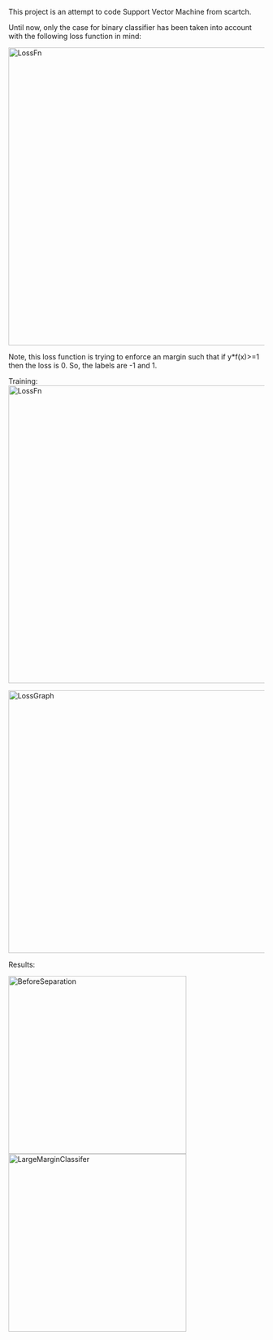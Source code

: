 This project is an attempt to code Support Vector Machine from scartch.

Until now, only the case for binary classifier has been taken into account with the following loss function in mind: 

<p float="left">
  <img width="586" alt="LossFn" src="https://user-images.githubusercontent.com/26017262/70012200-bf9cc000-1541-11ea-8dd2-42534c52de7a.png">
</p>

Note, this loss function is trying to enforce an margin such that if y*f(x)>=1 then the loss is 0. So, the labels are -1 and 1. 

Training: 
  <img width="586" alt="LossFn" src="https://user-images.githubusercontent.com/26017262/70012200-bf9cc000-1541-11ea-8dd2-42534c52de7a.png">
 <p float="left">
  <img title="LossGraph" width="517" alt="LossGraph" src="https://user-images.githubusercontent.com/26017262/70012535-a1838f80-1542-11ea-902a-7a5b5031436a.png">
 </p>

Results: 

<p float="left">
   <img width="350" alt="BeforeSeparation" src="https://user-images.githubusercontent.com/26017262/70012571-c0822180-1542-11ea-82be-0f94be9f5487.png">
  <img width="350" alt="LargeMarginClassifer" src="https://user-images.githubusercontent.com/26017262/70012605-d263c480-1542-11ea-8332-277057a0a248.png">
</p>
